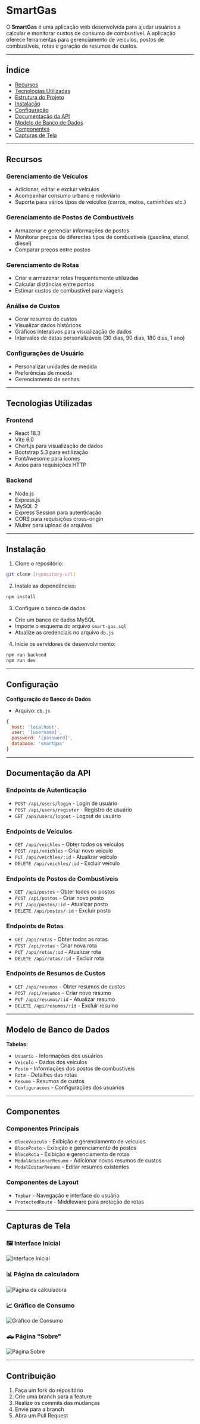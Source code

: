 # **SmartGas**  

O **SmartGas** é uma aplicação web desenvolvida para ajudar usuários a calcular e monitorar custos de consumo de combustível. A aplicação oferece ferramentas para gerenciamento de veículos, postos de combustíveis, rotas e geração de resumos de custos.  

---

## **Índice**  
- [Recursos](#recursos)  
- [Tecnologias Utilizadas](#tecnologias-utilizadas)  
- [Estrutura do Projeto](#estrutura-do-projeto)  
- [Instalação](#instalação)  
- [Configuração](#configuração)  
- [Documentação da API](#documentação-da-api)  
- [Modelo de Banco de Dados](#modelo-de-banco-de-dados)  
- [Componentes](#componentes)  
- [Capturas de Tela](#capturas-de-tela)  

---

## **Recursos**  

### **Gerenciamento de Veículos**  
- Adicionar, editar e excluir veículos  
- Acompanhar consumo urbano e rodoviário  
- Suporte para vários tipos de veículos (carros, motos, caminhões etc.)  

### **Gerenciamento de Postos de Combustíveis**  
- Armazenar e gerenciar informações de postos  
- Monitorar preços de diferentes tipos de combustíveis (gasolina, etanol, diesel)  
- Comparar preços entre postos  

### **Gerenciamento de Rotas**  
- Criar e armazenar rotas frequentemente utilizadas  
- Calcular distâncias entre pontos  
- Estimar custos de combustível para viagens  

### **Análise de Custos**  
- Gerar resumos de custos  
- Visualizar dados históricos  
- Gráficos interativos para visualização de dados  
- Intervalos de datas personalizáveis (30 dias, 90 dias, 180 dias, 1 ano)  

### **Configurações de Usuário**  
- Personalizar unidades de medida  
- Preferências de moeda  
- Gerenciamento de senhas  

---

## **Tecnologias Utilizadas**  

### **Frontend**  
- React 18.3  
- Vite 6.0  
- Chart.js para visualização de dados  
- Bootstrap 5.3 para estilização  
- FontAwesome para ícones  
- Axios para requisições HTTP  

### **Backend**  
- Node.js  
- Express.js  
- MySQL 2  
- Express Session para autenticação  
- CORS para requisições cross-origin  
- Multer para upload de arquivos  

---

## **Instalação**  

1. Clone o repositório:  
```bash
git clone [repository-url]
```

2. Instale as dependências:  
```bash
npm install
```

3. Configure o banco de dados:  
- Crie um banco de dados MySQL  
- Importe o esquema do arquivo `smart-gas.sql`  
- Atualize as credenciais no arquivo `db.js`  

4. Inicie os servidores de desenvolvimento:  
```bash
npm run backend  
npm run dev  
```

---

## **Configuração**  
**Configuração do Banco de Dados**  
- Arquivo: `db.js`  

```javascript
{
  host: 'localhost',
  user: '[username]',
  password: '[password]',
  database: 'smartgas'
}
```

---

## **Documentação da API**  

### **Endpoints de Autenticação**  
- `POST /api/users/login` - Login de usuário  
- `POST /api/users/register` - Registro de usuário  
- `GET /api/users/logout` - Logout de usuário  

### **Endpoints de Veículos**  
- `GET /api/veichles` - Obter todos os veículos  
- `POST /api/veichles` - Criar novo veículo  
- `PUT /api/veichles/:id` - Atualizar veículo  
- `DELETE /api/veichles/:id` - Excluir veículo  

### **Endpoints de Postos de Combustíveis**  
- `GET /api/postos` - Obter todos os postos  
- `POST /api/postos` - Criar novo posto  
- `PUT /api/postos/:id` - Atualizar posto  
- `DELETE /api/postos/:id` - Excluir posto  

### **Endpoints de Rotas**  
- `GET /api/rotas` - Obter todas as rotas  
- `POST /api/rotas` - Criar nova rota  
- `PUT /api/rotas/:id` - Atualizar rota  
- `DELETE /api/rotas/:id` - Excluir rota  

### **Endpoints de Resumos de Custos**  
- `GET /api/resumos` - Obter resumos de custos  
- `POST /api/resumos` - Criar novo resumo  
- `PUT /api/resumos/:id` - Atualizar resumo  
- `DELETE /api/resumos/:id` - Excluir resumo  

---

## **Modelo de Banco de Dados**  
**Tabelas:**  
- `Usuario` - Informações dos usuários  
- `Veiculo` - Dados dos veículos  
- `Posto` - Informações dos postos de combustíveis  
- `Rota` - Detalhes das rotas  
- `Resumo` - Resumos de custos  
- `Configuracoes` - Configurações dos usuários  

---

## **Componentes**  

### **Componentes Principais**  
- `BlocoVeiculo` - Exibição e gerenciamento de veículos  
- `BlocoPosto` - Exibição e gerenciamento de postos  
- `BlocoRota` - Exibição e gerenciamento de rotas  
- `ModalAdicionarResumo` - Adicionar novos resumos de custos  
- `ModalEditarResumo` - Editar resumos existentes  

### **Componentes de Layout**  
- `Topbar` - Navegação e interface do usuário  
- `ProtectedRoute` - Middleware para proteção de rotas  

---

## **Capturas de Tela**

### 🖼️ Interface Inicial
![Interface Inicial](gitimages/Screenshot%20From%202025-02-12%2020-18-32.png)

### 📊 Página da calculadora
![Página da calculadora](gitimages/Screenshot%20From%202025-02-12%2020-19-20.png)

### 📈 Gráfico de Consumo
![Gráfico de Consumo](gitimages/Screenshot%20From%202025-02-12%2020-19-33.png)

### 🛻 Página "Sobre"
![Página Sobre](gitimages/Screenshot%20From%202025-02-12%2020-18-50.png)

---

## **Contribuição**  
1. Faça um fork do repositório  
2. Crie uma branch para a feature  
3. Realize os commits das mudanças  
4. Envie para a branch  
5. Abra um Pull Request 